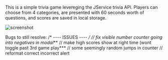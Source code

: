 This is a simple trivia game levereging the JService trivia API. Players can choose from 4 categories, are presented with 60 seconds worth of questions, and scores are saved in local storage.

![screenshot]('app_screenshot.png')



Bugs to still resolve:
/* ---- ISSUES ---- */
// fix visible number counter going into negatives in modal***
// make high scores show at right time (wont toggle past 3rd game play***
// some seemingly random jumps in counter
// reformat correct incorrect alert